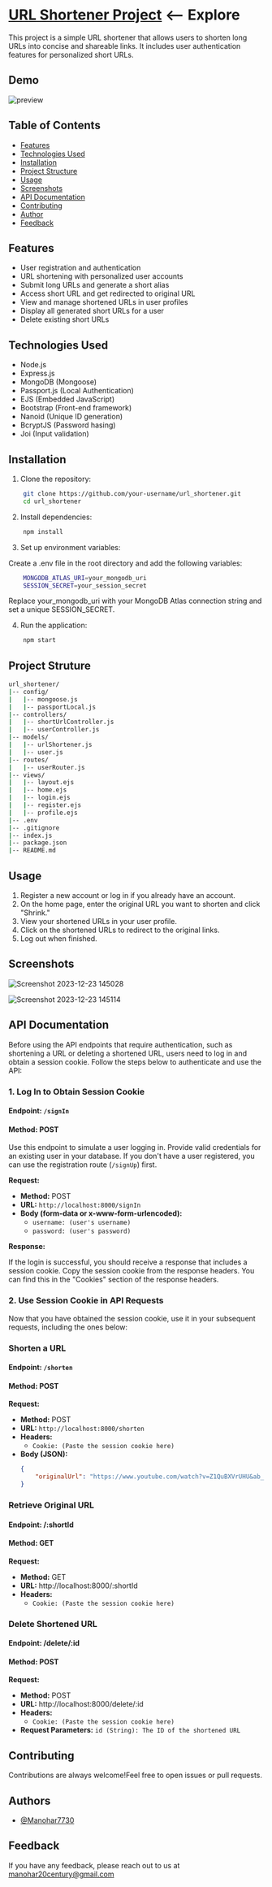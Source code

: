 
# [URL Shortener Project](https://url-shortener-aey6.onrender.com) <-- Explore

This project is a simple URL shortener that allows users to shorten long URLs into concise and shareable links. It includes user authentication features for personalized short URLs.


## Demo
![preview](https://github.com/Manohar7730/URL_shortener/assets/120391462/46417787-9974-4837-a7e6-aff054a3c5fa)

## Table of Contents

- [Features](#features)
- [Technologies Used](#technologies-used)
- [Installation](#installation)
- [Project Structure](#project-structure)
- [Usage](#usage)
- [Screenshots](#screenshots)
- [API Documentation](#api-doc)
- [Contributing](#contributing)
- [Author](#author)
- [Feedback](#feedback)

## Features
<a name="features"></a>

- User registration and authentication
- URL shortening with personalized user accounts
- Submit long URLs and generate a short alias
- Access short URL and get redirected to original URL
- View and manage shortened URLs in user profiles
- Display all generated short URLs for a user
- Delete existing short URLs


## Technologies Used
<a name="technologies-used"></a>

- Node.js
- Express.js
- MongoDB (Mongoose)
- Passport.js (Local Authentication)
- EJS (Embedded JavaScript)
- Bootstrap (Front-end framework)
- Nanoid (Unique ID generation)
- BcryptJS (Password hasing)
- Joi (Input validation)


## Installation
<a name="installation"></a>

1) Clone the repository:

```bash
    git clone https://github.com/your-username/url_shortener.git
    cd url_shortener
```

2) Install dependencies:

```bash
    npm install
```

3) Set up environment variables:

Create a .env file in the root directory and add the following variables:

```bash
    MONGODB_ATLAS_URI=your_mongodb_uri
    SESSION_SECRET=your_session_secret
```
Replace your_mongodb_uri with your MongoDB Atlas connection string and set a unique SESSION_SECRET.

4) Run the application:

```bash
    npm start
```
## Project Struture
<a name="project-structure"></a>

```bash
url_shortener/
|-- config/
|   |-- mongoose.js
|   |-- passportLocal.js
|-- controllers/
|   |-- shortUrlController.js
|   |-- userController.js
|-- models/
|   |-- urlShortener.js
|   |-- user.js
|-- routes/
|   |-- userRouter.js
|-- views/
|   |-- layout.ejs
|   |-- home.ejs
|   |-- login.ejs
|   |-- register.ejs
|   |-- profile.ejs
|-- .env
|-- .gitignore
|-- index.js
|-- package.json
|-- README.md
```

## Usage
<a name="usage"></a>

1) Register a new account or log in if you already have an account.
2) On the home page, enter the original URL you want to shorten and click "Shrink."
3) View your shortened URLs in your user profile.
4) Click on the shortened URLs to redirect to the original links.
5) Log out when finished.


## Screenshots
<a name="screenshots"></a>

![Screenshot 2023-12-23 145028](https://github.com/Manohar7730/URL_shortener/assets/120391462/8b2c2995-a74f-4fd5-86d3-f35be1c4881c)

![Screenshot 2023-12-23 145114](https://github.com/Manohar7730/URL_shortener/assets/120391462/34c2074c-1f7c-474d-a553-ddecc16deb3b)


## API Documentation
<a name="api-doc"></a>

Before using the API endpoints that require authentication, such as shortening a URL or deleting a shortened URL, users need to log in and obtain a session cookie. Follow the steps below to authenticate and use the API:

### 1. Log In to Obtain Session Cookie

#### Endpoint: `/signIn`
#### Method: POST

Use this endpoint to simulate a user logging in. Provide valid credentials for an existing user in your database. If you don't have a user registered, you can use the registration route (`/signUp`) first.

**Request:**

- **Method:** POST
- **URL:** `http://localhost:8000/signIn`
- **Body (form-data or x-www-form-urlencoded):**
  - `username: (user's username)`
  - `password: (user's password)`

**Response:**

If the login is successful, you should receive a response that includes a session cookie. Copy the session cookie from the response headers. You can find this in the "Cookies" section of the response headers.

### 2. Use Session Cookie in API Requests

Now that you have obtained the session cookie, use it in your subsequent requests, including the ones below:

### Shorten a URL

#### Endpoint: `/shorten`
#### Method: POST

**Request:**

- **Method:** POST
- **URL:** `http://localhost:8000/shorten`
- **Headers:**
  - `Cookie: (Paste the session cookie here)`
- **Body (JSON):**
  ```json
  {
      "originalUrl": "https://www.youtube.com/watch?v=Z1QuBXVrUHU&ab_channel=HombaleFilms"
  }

### Retrieve Original URL

#### Endpoint: /:shortId
#### Method: GET

**Request:**

- **Method:** GET
- **URL:** http://localhost:8000/:shortId
- **Headers:**
    - `Cookie: (Paste the session cookie here)`

### Delete Shortened URL
#### Endpoint: /delete/:id
#### Method: POST

**Request:**

- **Method:** POST
- **URL:** http://localhost:8000/delete/:id
- **Headers:**
    - `Cookie: (Paste the session cookie here)`
- **Request Parameters:**
    `id (String): The ID of the shortened URL`


## Contributing
<a name="contributing"></a>

Contributions are always welcome!Feel free to open issues or pull requests.


## Authors
<a name="author"></a>

- [@Manohar7730](https://github.com/Manohar7730)

## Feedback
<a name="feedback"></a>

If you have any feedback, please reach out to us at manohar20century@gmail.com


